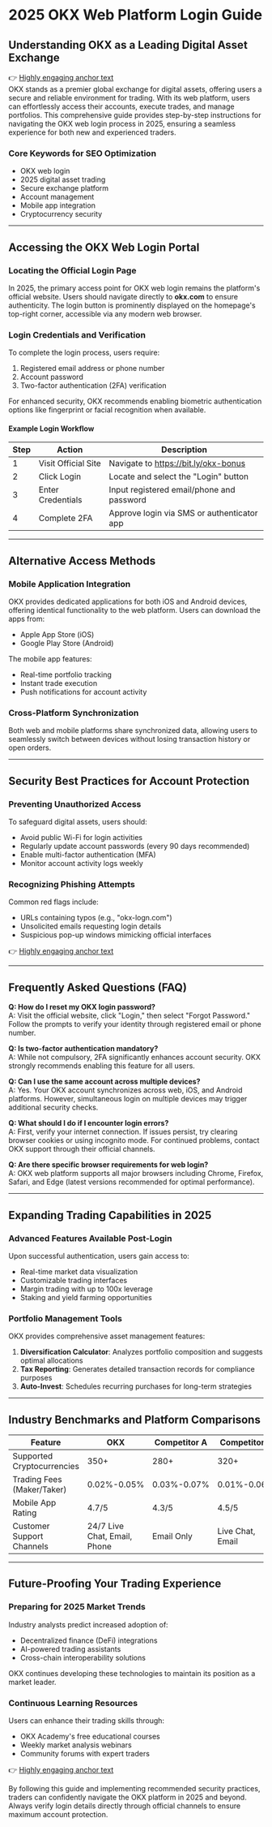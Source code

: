 # 2025 OKX Web Platform Login Guide

## Understanding OKX as a Leading Digital Asset Exchange

👉 [Highly engaging anchor text](https://bit.ly/okx-bonus)  
OKX stands as a premier global exchange for digital assets, offering users a secure and reliable environment for trading. With its web platform, users can effortlessly access their accounts, execute trades, and manage portfolios. This comprehensive guide provides step-by-step instructions for navigating the OKX web login process in 2025, ensuring a seamless experience for both new and experienced traders.

### Core Keywords for SEO Optimization
- OKX web login  
- 2025 digital asset trading  
- Secure exchange platform  
- Account management  
- Mobile app integration  
- Cryptocurrency security  

---

## Accessing the OKX Web Login Portal

### Locating the Official Login Page
In 2025, the primary access point for OKX web login remains the platform's official website. Users should navigate directly to **okx.com** to ensure authenticity. The login button is prominently displayed on the homepage's top-right corner, accessible via any modern web browser.

### Login Credentials and Verification
To complete the login process, users require:
1. Registered email address or phone number  
2. Account password  
3. Two-factor authentication (2FA) verification  

For enhanced security, OKX recommends enabling biometric authentication options like fingerprint or facial recognition when available.

#### Example Login Workflow
| Step | Action | Description |
|------|--------|-------------|
| 1 | Visit Official Site | Navigate to https://bit.ly/okx-bonus |
| 2 | Click Login | Locate and select the "Login" button |
| 3 | Enter Credentials | Input registered email/phone and password |
| 4 | Complete 2FA | Approve login via SMS or authenticator app |

---

## Alternative Access Methods

### Mobile Application Integration
OKX provides dedicated applications for both iOS and Android devices, offering identical functionality to the web platform. Users can download the apps from:
- Apple App Store (iOS)  
- Google Play Store (Android)  

The mobile app features:
- Real-time portfolio tracking  
- Instant trade execution  
- Push notifications for account activity  

### Cross-Platform Synchronization
Both web and mobile platforms share synchronized data, allowing users to seamlessly switch between devices without losing transaction history or open orders.

---

## Security Best Practices for Account Protection

### Preventing Unauthorized Access
To safeguard digital assets, users should:
- Avoid public Wi-Fi for login activities  
- Regularly update account passwords (every 90 days recommended)  
- Enable multi-factor authentication (MFA)  
- Monitor account activity logs weekly  

### Recognizing Phishing Attempts
Common red flags include:
- URLs containing typos (e.g., "okx-logn.com")  
- Unsolicited emails requesting login details  
- Suspicious pop-up windows mimicking official interfaces  

👉 [Highly engaging anchor text](https://bit.ly/okx-bonus)  

---

## Frequently Asked Questions (FAQ)

**Q: How do I reset my OKX login password?**  
A: Visit the official website, click "Login," then select "Forgot Password." Follow the prompts to verify your identity through registered email or phone number.

**Q: Is two-factor authentication mandatory?**  
A: While not compulsory, 2FA significantly enhances account security. OKX strongly recommends enabling this feature for all users.

**Q: Can I use the same account across multiple devices?**  
A: Yes. Your OKX account synchronizes across web, iOS, and Android platforms. However, simultaneous login on multiple devices may trigger additional security checks.

**Q: What should I do if I encounter login errors?**  
A: First, verify your internet connection. If issues persist, try clearing browser cookies or using incognito mode. For continued problems, contact OKX support through their official channels.

**Q: Are there specific browser requirements for web login?**  
A: OKX web platform supports all major browsers including Chrome, Firefox, Safari, and Edge (latest versions recommended for optimal performance).

---

## Expanding Trading Capabilities in 2025

### Advanced Features Available Post-Login
Upon successful authentication, users gain access to:
- Real-time market data visualization  
- Customizable trading interfaces  
- Margin trading with up to 100x leverage  
- Staking and yield farming opportunities  

### Portfolio Management Tools
OKX provides comprehensive asset management features:
1. **Diversification Calculator**: Analyzes portfolio composition and suggests optimal allocations  
2. **Tax Reporting**: Generates detailed transaction records for compliance purposes  
3. **Auto-Invest**: Schedules recurring purchases for long-term strategies  

---

## Industry Benchmarks and Platform Comparisons

| Feature | OKX | Competitor A | Competitor B |
|--------|-----|--------------|--------------|
| Supported Cryptocurrencies | 350+ | 280+ | 320+ |
| Trading Fees (Maker/Taker) | 0.02%-0.05% | 0.03%-0.07% | 0.01%-0.06% |
| Mobile App Rating | 4.7/5 | 4.3/5 | 4.5/5 |
| Customer Support Channels | 24/7 Live Chat, Email, Phone | Email Only | Live Chat, Email |

---

## Future-Proofing Your Trading Experience

### Preparing for 2025 Market Trends
Industry analysts predict increased adoption of:
- Decentralized finance (DeFi) integrations  
- AI-powered trading assistants  
- Cross-chain interoperability solutions  

OKX continues developing these technologies to maintain its position as a market leader.

### Continuous Learning Resources
Users can enhance their trading skills through:
- OKX Academy's free educational courses  
- Weekly market analysis webinars  
- Community forums with expert traders  

👉 [Highly engaging anchor text](https://bit.ly/okx-bonus)  

By following this guide and implementing recommended security practices, traders can confidently navigate the OKX platform in 2025 and beyond. Always verify login details directly through official channels to ensure maximum account protection.
